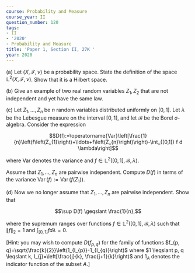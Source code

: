 ```yaml
---
course: Probability and Measure
course_year: II
question_number: 120
tags:
- II
- '2020'
- Probability and Measure
title: 'Paper 1, Section II, 27K '
year: 2020
---
```




(a) Let $(X, \mathcal{F}, \nu)$ be a probability space. State the definition of the space $\mathbb{L}^{2}(X, \mathcal{F}, \nu)$. Show that it is a Hilbert space.

(b) Give an example of two real random variables $Z_{1}, Z_{2}$ that are not independent and yet have the same law.

(c) Let $Z_{1}, \ldots, Z_{n}$ be $n$ random variables distributed uniformly on $[0,1]$. Let $\lambda$ be the Lebesgue measure on the interval $[0,1]$, and let $\mathcal{B}$ be the Borel $\sigma$-algebra. Consider the expression

$$D(f):=\operatorname{Var}\left[\frac{1}{n}\left(f\left(Z_{1}\right)+\ldots+f\left(Z_{n}\right)\right)-\int_{[0,1]} f d \lambda\right]$$

where Var denotes the variance and $f \in \mathbb{L}^{2}([0,1], \mathcal{B}, \lambda)$.

Assume that $Z_{1}, \ldots, Z_{n}$ are pairwise independent. Compute $D(f)$ in terms of the variance $\operatorname{Var}(f):=\operatorname{Var}\left(f\left(Z_{1}\right)\right)$.

(d) Now we no longer assume that $Z_{1}, \ldots, Z_{n}$ are pairwise independent. Show that

$$\sup D(f) \geqslant \frac{1}{n},$$

where the supremum ranges over functions $f \in \mathbb{L}^{2}([0,1], \mathcal{B}, \lambda)$ such that $\|f\|_{2}=1$ and $\int_{[0,1]} f d \lambda=0$.

[Hint: you may wish to compute $D\left(f_{p, q}\right)$ for the family of functions $f_{p, q}=\sqrt{\frac{k}{2}}\left(1_{I_{p}}-1_{I_{q}}\right)$ where $1 \leqslant p, q \leqslant k, I_{j}=\left[\frac{j}{k}, \frac{j+1}{k}\right)$ and $1_{A}$ denotes the indicator function of the subset $\left.A .\right]$